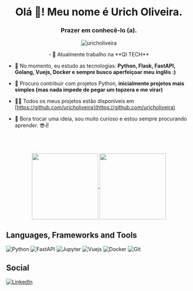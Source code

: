 <h1 align="center">Olá 👋! Meu nome é Urich Oliveira.</h1>
<h3 align="center">Prazer em conhecê-lo (a).</h3>

<p align="center"> <img src="https://komarev.com/ghpvc/?username=uricholiveira&style=flat-square" alt="uricholiveira" /> </p>

<p align="center">
  - 🔭 Atualmente trabalho na **QI TECH**

- 🌱 No momento, eu estudo as tecnologias: **Python, Flask, FastAPI, Golang, Vuejs, Docker e sempre busco aperfeiçoar meu inglês :)**

- 👯 Procuro contribuir com projetos Python, **inicialmente projetos mais simples (mas nada impede de pegar um topzera e me virar)**

- 👨‍💻 Todos os meus projetos estão disponíveis em [https://github.com/uricholiveira](https://github.com/uricholiveira)

- 💬 Bora trocar uma ideia, sou muito curioso e estou sempre procurando aprender. 😎✌
  </p>
  <br><br>

<p align="center">
  <a href="https://github.com/LuanColeto">
  <img align="center" height="180rem" src="https://github-readme-stats.vercel.app/api?username=uricholiveira&show_icons=true&theme=dracula">
</a>
<a href="https://github.com/LuanColeto">
  <img align="center" height="180rem" src="https://github-readme-stats.vercel.app/api/top-langs/?username=uricholiveira&layout=compact&theme=dracula">
</a>
  </p>

## Languages, Frameworks and Tools

![Python](https://img.shields.io/badge/python-%23F05033.svg?style=for-the-badge&logo=python&logoColor=white&color=3776AB)
![FastAPI](https://img.shields.io/badge/fastapi-%23F05033.svg?style=for-the-badge&logo=fastapi&logoColor=white&color=009688)
![Jupyter](https://img.shields.io/badge/jupyter-%23F05033.svg?style=for-the-badge&logo=jupyter&logoColor=white&color=F37626)
![Vuejs](https://img.shields.io/badge/vuejs-%23F05033.svg?style=for-the-badge&logo=vuedotjs&logoColor=white&color=4FC08D)
![Docker](https://img.shields.io/badge/docker-%23F05033.svg?style=for-the-badge&logo=docker&logoColor=white&color=2496ED)
![Git](https://img.shields.io/badge/git-%23F05033.svg?style=for-the-badge&logo=git&logoColor=white)

## Social

[![LinkedIn](https://img.shields.io/badge/linkedin-%230077B5.svg?style=for-the-badge&logo=linkedin&logoColor=white)](https://www.linkedin.com/in/urich-oliveira/)
